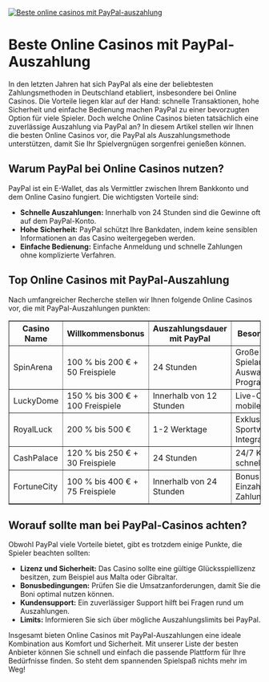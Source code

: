 [![Beste online casinos mit PayPal-auszahlung](https://123-caf.pages.dev/gitsignup.png)](https://vrmoo.ru/Bt82HjjY)

<h1>Beste Online Casinos mit PayPal-Auszahlung</h1>  <p>In den letzten Jahren hat sich PayPal als eine der beliebtesten Zahlungsmethoden in Deutschland etabliert, insbesondere bei Online Casinos. Die Vorteile liegen klar auf der Hand: schnelle Transaktionen, hohe Sicherheit und einfache Bedienung machen PayPal zu einer bevorzugten Option für viele Spieler. Doch welche Online Casinos bieten tatsächlich eine zuverlässige Auszahlung via PayPal an? In diesem Artikel stellen wir Ihnen die besten Online Casinos vor, die PayPal als Auszahlungsmethode unterstützen, damit Sie Ihr Spielvergnügen sorgenfrei genießen können.</p>  <h2>Warum PayPal bei Online Casinos nutzen?</h2>  <p>PayPal ist ein E-Wallet, das als Vermittler zwischen Ihrem Bankkonto und dem Online Casino fungiert. Die wichtigsten Vorteile sind:</p> <ul> <li><strong>Schnelle Auszahlungen:</strong> Innerhalb von 24 Stunden sind die Gewinne oft auf dem PayPal-Konto.</li> <li><strong>Hohe Sicherheit:</strong> PayPal schützt Ihre Bankdaten, indem keine sensiblen Informationen an das Casino weitergegeben werden.</li> <li><strong>Einfache Bedienung:</strong> Einfache Anmeldung und schnelle Zahlungen ohne komplizierte Verfahren.</li> </ul>  <h2>Top Online Casinos mit PayPal-Auszahlung</h2> <p>Nach umfangreicher Recherche stellen wir Ihnen folgende Online Casinos vor, die mit PayPal-Auszahlungen punkten:</p>  <table border="1" cellpadding="8" cellspacing="0">   <thead>     <tr>       <th>Casino Name</th>       <th>Willkommensbonus</th>       <th>Auszahlungsdauer mit PayPal</th>       <th>Besondere Merkmale</th>     </tr>   </thead>   <tbody>     <tr>       <td>SpinArena</td>       <td>100 % bis 200 € + 50 Freispiele</td>       <td>24 Stunden</td>       <td>Große Spielautomaten-Auswahl, VIP-Programm</td>     </tr>     <tr>       <td>LuckyDome</td>       <td>150 % bis 300 € + 100 Freispiele</td>       <td>Innerhalb von 12 Stunden</td>       <td>Live-Casino und mobile App</td>     </tr>     <tr>       <td>RoyalLuck</td>       <td>200 % bis 500 €</td>       <td>1-2 Werktage</td>       <td>Exklusive Turniere, Sportwetten-Integration</td>     </tr>     <tr>       <td>CashPalace</td>       <td>120 % bis 250 € + 30 Freispiele</td>       <td>24 Stunden</td>       <td>24/7 Kundenservice, schnelle Auszahlungen</td>     </tr>     <tr>       <td>FortuneCity</td>       <td>100 % bis 400 € + 75 Freispiele</td>       <td>Innerhalb von 24 Stunden</td>       <td>Bonus ohne Einzahlung, vielfältige Zahlungsmöglichkeiten</td>     </tr>   </tbody> </table>  <h2>Worauf sollte man bei PayPal-Casinos achten?</h2> <p>Obwohl PayPal viele Vorteile bietet, gibt es trotzdem einige Punkte, die Spieler beachten sollten:</p> <ul>   <li><strong>Lizenz und Sicherheit:</strong> Das Casino sollte eine gültige Glücksspiellizenz besitzen, zum Beispiel aus Malta oder Gibraltar.</li>   <li><strong>Bonusbedingungen:</strong> Prüfen Sie die Umsatzanforderungen, damit Sie die Boni optimal nutzen können.</li>   <li><strong>Kundensupport:</strong> Ein zuverlässiger Support hilft bei Fragen rund um Auszahlungen.</li>   <li><strong>Limits:</strong> Informieren Sie sich über mögliche Auszahlungslimits bei PayPal.</li> </ul>  <p>Insgesamt bieten Online Casinos mit PayPal-Auszahlungen eine ideale Kombination aus Komfort und Sicherheit. Mit unserer Liste der besten Anbieter können Sie schnell und einfach die passende Plattform für Ihre Bedürfnisse finden. So steht dem spannenden Spielspaß nichts mehr im Weg!</p>